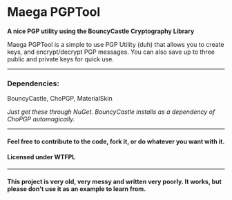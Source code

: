 # Maega PGPTool
**A nice PGP utility using the BouncyCastle Cryptography Library**

Maega PGPTool is a simple to use PGP Utility (duh) that allows you to create keys, and encrypt/decrypt PGP messages.
You can also save up to three public and private keys for quick use.

---

### Dependencies:
BouncyCastle, ChoPGP, MaterialSkin

*Just get these through NuGet. BouncyCastle installs as a dependency of ChoPGP automagically.*

---

#### Feel free to contribute to the code, fork it, or do whatever you want with it.
#### Licensed under WTFPL

---

#### This project is very old, very messy and written very poorly. It works, but please don't use it as an example to learn from.
